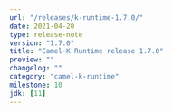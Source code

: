 ```yaml
---
url: "/releases/k-runtime-1.7.0/"
date: 2021-04-20
type: release-note
version: "1.7.0"
title: "Camel-K Runtime release 1.7.0"
preview: ""
changelog: ""
category: "camel-k-runtime"
milestone: 10
jdk: [11]
---
```

